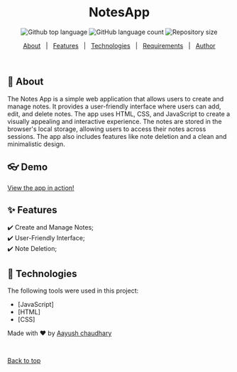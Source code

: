 <h1 align="center">NotesApp</h1>

<p align="center">
  <img alt="Github top language" src="https://img.shields.io/github/languages/top/ayushbatar/notesapp?color=56BEB8">
  <img alt="GitHub language count" src="https://img.shields.io/github/languages/count/ayushbatar/notesapp">

  <img alt="Repository size" src="https://img.shields.io/github/repo-size/ayushbatar/notesapp?color=56BEB8">

  <!-- <img alt="Github issues" src="https://img.shields.io/github/issues/ayushbatar/notesapp?color=56BEB8" /> -->

  <!-- <img alt="Github forks" src="https://img.shields.io/github/forks/ayushbatar/notesapp?color=56BEB8" /> -->

  <!-- <img alt="Github stars" src="https://img.shields.io/github/stars/ayushbatar/notesapp?color=56BEB8" /> -->
</p>

<!-- Status -->

<!-- <h4 align="center"> 
	🚧  NotesApp 🚀 Under construction...  🚧
</h4> 

<hr> -->

<p align="center">
  <a href="#dart-about">About</a> &#xa0; | &#xa0; 
  <a href="#sparkles-features">Features</a> &#xa0; | &#xa0;
  <a href="#rocket-technologies">Technologies</a> &#xa0; | &#xa0;
  <a href="#white_check_mark-requirements">Requirements</a> &#xa0; | &#xa0;
  <a href="https://github.com/ayushbatar" target="_blank">Author</a>
</p>

<br>

## :dart: About ##

The Notes App is a simple web application that allows users to create and manage notes. It provides a user-friendly interface where users can add, edit, and delete notes. The app uses HTML, CSS, and JavaScript to create a visually appealing and interactive experience. The notes are stored in the browser's local storage, allowing users to access their notes across sessions. The app also includes features like note deletion and a clean and minimalistic design.

## :eyeglasses: Demo

[View the app in action!](https://ayushbatar-notesapp.netlify.app/)

## :sparkles: Features ##

:heavy_check_mark: Create and Manage Notes;\
:heavy_check_mark: User-Friendly Interface;\
:heavy_check_mark: Note Deletion;

## :rocket: Technologies ##

The following tools were used in this project:

- [JavaScript]
- [HTML]
- [CSS]

Made with :heart: by <a href="https://github.com/ayushbatar" target="_blank">Aayush chaudhary</a>

&#xa0;

<a href="#top">Back to top</a>
